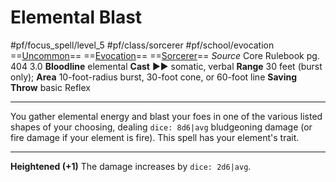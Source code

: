 # Elemental Blast
#pf/focus_spell/level_5 #pf/class/sorcerer #pf/school/evocation 
==[Uncommon](../../../Traits/Uncommon.md)== ==[Evocation](../../../Traits/Evocation.md)== ==[Sorcerer](../../../Traits/Sorcerer.md)==
*Source* Core Rulebook pg. 404 3.0
**Bloodline** elemental
**Cast** ►► somatic, verbal
**Range** 30 feet (burst only); **Area** 10-foot-radius burst, 30-foot cone, or 60-foot line
**Saving Throw** basic Reflex

---
You gather elemental energy and blast your foes in one of the various listed shapes of your choosing, dealing `dice: 8d6|avg` bludgeoning damage (or fire damage if your element is fire). This spell has your element's trait.

<hr>

**Heightened (+1)** The damage increases by `dice: 2d6|avg`.